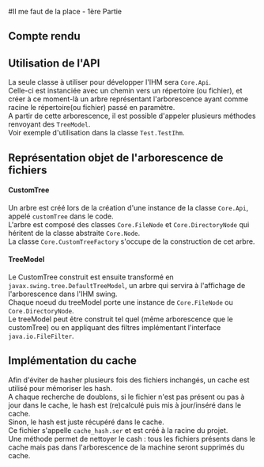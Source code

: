 #Il me faut de la place - 1ère Partie
## Compte rendu

## Utilisation de l'API
La seule classe à utiliser pour développer l'IHM sera `Core.Api`.  
Celle-ci est instanciée avec un chemin vers un répertoire (ou fichier), et créer à ce moment-là un arbre représentant l'arborescence ayant comme racine le répertoire(ou fichier) passé en paramètre.  
A partir de cette arborescence, il est possible d'appeler plusieurs méthodes renvoyant des `TreeModel`.  
Voir exemple d'utilisation dans la classe `Test.TestIhm`.  

## Représentation objet de l'arborescence de fichiers
#### CustomTree
Un arbre est créé lors de la création d'une instance de la classe `Core.Api`, appelé `customTree` dans le code.  
L'arbre est composé des classes `Core.FileNode` et `Core.DirectoryNode` qui héritent de la classe abstraite `Core.Node`.  
La classe `Core.CustomTreeFactory` s'occupe de la construction de cet arbre.
#### TreeModel
Le CustomTree construit est ensuite transformé en `javax.swing.tree.DefaultTreeModel`, un arbre qui servira à l'affichage de l'arborescence dans l'IHM swing.  
Chaque noeud du treeModel porte une instance de `Core.FileNode` ou `Core.DirectoryNode`.  
Le treeModel peut être construit tel quel (même arborescence que le customTree) ou en appliquant des filtres implémentant l'interface `java.io.FileFilter`.

## Implémentation du cache
Afin d'éviter de hasher plusieurs fois des fichiers inchangés, un cache est utilisé pour mémoriser les hash.  
A chaque recherche de doublons, si le fichier n'est pas présent ou pas à jour dans le cache, le hash est (re)calculé puis mis à jour/inséré dans le cache.  
Sinon, le hash est juste récupéré dans le cache.  
Ce fichier s'appelle `cache_hash.ser` et est créé à la racine du projet.  
Une méthode permet de nettoyer le cash : tous les fichiers présents dans le cache mais pas dans l'arborescence de la machine seront supprimés du cache.

